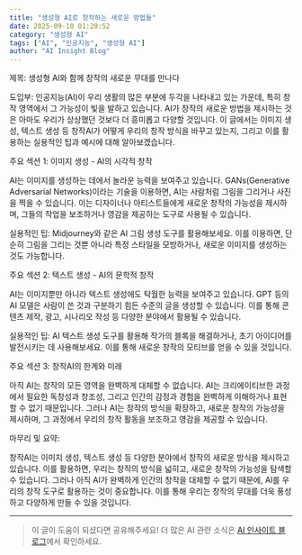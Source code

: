 ```yaml
---
title: "생성형 AI로 창작하는 새로운 방법들"
date: 2025-09-10 01:20:52
category: "생성형 AI"
tags: ["AI", "인공지능", "생성형 AI"]
author: "AI Insight Blog"
---
```


제목: 생성형 AI와 함께 창작의 새로운 무대를 만나다

도입부:
인공지능(AI)이 우리 생활의 많은 부분에 두각을 나타내고 있는 가운데, 특히 창작 영역에서 그 가능성이 빛을 발하고 있습니다. AI가 창작의 새로운 방법을 제시하는 것은 아마도 우리가 상상했던 것보다 더 흥미롭고 다양할 것입니다. 이 글에서는 이미지 생성, 텍스트 생성 등 창작AI가 어떻게 우리의 창작 방식을 바꾸고 있는지, 그리고 이를 활용하는 실용적인 팁과 예시에 대해 알아보겠습니다.

주요 섹션 1: 이미지 생성 - AI의 시각적 창작

AI는 이미지를 생성하는 데에서 놀라운 능력을 보여주고 있습니다. GANs(Generative Adversarial Networks)이라는 기술을 이용하면, AI는 사람처럼 그림을 그리거나 사진을 찍을 수 있습니다. 이는 디자이너나 아티스트들에게 새로운 창작의 가능성을 제시하며, 그들의 작업을 보조하거나 영감을 제공하는 도구로 사용될 수 있습니다. 

실용적인 팁: Midjourney와 같은 AI 그림 생성 도구를 활용해보세요. 이를 이용하면, 단순히 그림을 그리는 것뿐 아니라 특정 스타일을 모방하거나, 새로운 이미지를 생성하는 것도 가능합니다.

주요 섹션 2: 텍스트 생성 - AI의 문학적 창작

AI는 이미지뿐만 아니라 텍스트 생성에도 탁월한 능력을 보여주고 있습니다. GPT 등의 AI 모델은 사람이 쓴 것과 구분하기 힘든 수준의 글을 생성할 수 있습니다. 이를 통해 콘텐츠 제작, 광고, 시나리오 작성 등 다양한 분야에서 활용될 수 있습니다.

실용적인 팁: AI 텍스트 생성 도구를 활용해 작가의 블록을 해결하거나, 초기 아이디어를 발전시키는 데 사용해보세요. 이를 통해 새로운 창작의 모티브를 얻을 수 있을 것입니다.

주요 섹션 3: 창작AI의 한계와 미래

아직 AI는 창작의 모든 영역을 완벽하게 대체할 수 없습니다. AI는 크리에이티브한 과정에서 필요한 독창성과 창조성, 그리고 인간의 감정과 경험을 완벽하게 이해하거나 표현할 수 없기 때문입니다. 그러나 AI는 창작의 방식을 확장하고, 새로운 창작의 가능성을 제시하며, 그 과정에서 우리의 창작 활동을 보조하고 영감을 제공할 수 있습니다. 

마무리 및 요약:

창작AI는 이미지 생성, 텍스트 생성 등 다양한 분야에서 창작의 새로운 방식을 제시하고 있습니다. 이를 활용하면, 우리는 창작의 방식을 넓히고, 새로운 창작의 가능성을 탐색할 수 있습니다. 그러나 아직 AI가 완벽하게 인간의 창작을 대체할 수 없기 때문에, AI를 우리의 창작 도구로 활용하는 것이 중요합니다. 이를 통해 우리는 창작의 무대를 더욱 풍성하고 다양하게 만들 수 있을 것입니다.

---

> 이 글이 도움이 되셨다면 공유해주세요! 
> 더 많은 AI 관련 소식은 [AI 인사이트 블로그](https://tonyhwang1004.github.io/ai-insight-blog)에서 확인하세요.
